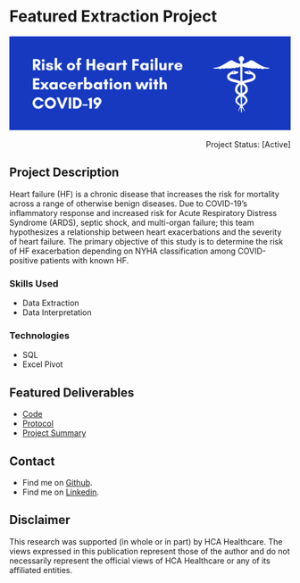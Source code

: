 # Featured Extraction Project

<!-- # Risk of Heart Failure Exacerbation with COVID-19  --> 

<p align="center">
  <img src="images/COVID-Heart-Failure-Header.png?raw=true"/>
 </p>


<p align="right"> 
Project Status: [Active]
 </p>

## Project Description
Heart failure (HF) is a chronic disease that increases the risk for mortality across a range of otherwise benign diseases. Due to COVID-19’s inflammatory response and increased risk for Acute Respiratory Distress Syndrome (ARDS), septic shock, and multi-organ failure; this team hypothesizes a relationship between heart exacerbations and the severity of heart failure. The primary objective of this study is to determine the risk of HF exacerbation depending on NYHA classification among COVID-positive patients with known HF.

### Skills Used
* Data Extraction
* Data Interpretation

### Technologies
* SQL
* Excel Pivot


## Featured Deliverables
* [Code](https://github.com/chelseamcqueen/COVID-19-and-Heart-Failure-Exacerbation/tree/main/3293%20Queries)
* [Protocol](https://github.com/chelseamcqueen/COVID-19-and-Heart-Failure-Exacerbation/blob/main/Risk%20of%20Heart%20Failure%20Exacerbation%20with%20COVID-19.pdf)
* [Project Summary](https://github.com/chelseamcqueen/COVID-19-and-Heart-Failure-Exacerbation/blob/main//Project%20Summary.JPG)


## Contact
* Find me on [Github](https://github.com/chelseamcqueen).
* Find me on [Linkedin](https://www.linkedin.com/in/chelseamcqueen/).


## Disclaimer
This research was supported (in whole or in part) by HCA Healthcare. The views expressed in this publication represent those of the author and do not necessarily represent the official views of HCA Healthcare or any of its affiliated entities.
